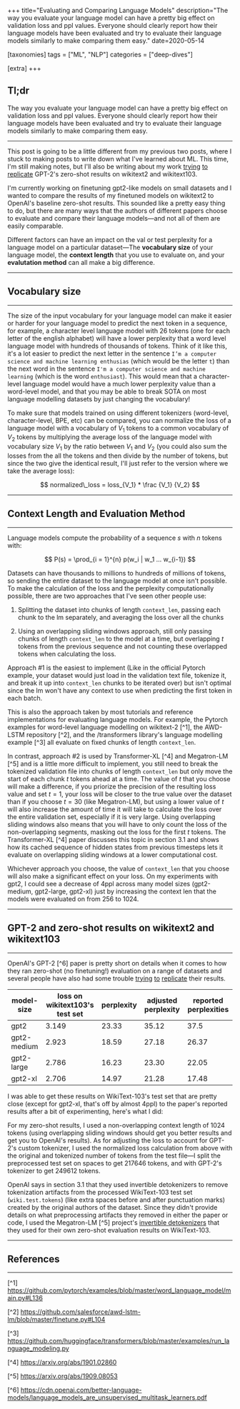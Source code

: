 +++
title="Evaluating and Comparing Language Models"
description="The way you evaluate your language model can have a pretty big effect on validation loss and ppl values. Everyone should clearly report how their language models have been evaluated and try to evaluate their language models similarly to make comparing them easy."
date=2020-05-14

[taxonomies]
tags = ["ML", "NLP"]
categories = ["deep-dives"]

[extra]
+++

## Tl;dr

The way you evaluate your language model can have a pretty big effect on validation loss and ppl values. Everyone should clearly report how their language models have been evaluated and try to evaluate their language models similarly to make comparing them easy.

---

This post is going to be a little different from my previous two posts, where I stuck to making posts to write down what I've learned about ML. This time, I'm still making notes, but I'll also be writing about my work [trying](https://github.com/huggingface/transformers/issues/483) [to](https://github.com/openai/gpt-2/issues/78) [replicate](https://github.com/huggingface/transformers/issues/491) GPT-2's zero-shot results on wikitext2 and wikitext103.

I'm currently working on finetuning gpt2-like models on small datasets and I wanted to compare the results of my finetuned models on wikitext2 to OpenAI's baseline zero-shot results. This sounded like a pretty easy thing to do, but there are many ways that the authors of different papers choose to evaluate and compare their language models—and not all of them are easily comparable.

Different factors can have an impact on the val or test perplexity for a language model on a particular dataset—The **vocabulary size** of your language model, the **context length** that you use to evaluate on, and your **evalutation method** can all make a big difference.

---

## Vocabulary size

---

The size of the input vocabulary for your language model can make it easier or harder for your language model to predict the next token in a sequence, for example, a character level language model with 26 tokens (one for each letter of the english alphabet) will have a lower perplexity that a word level language model with hundreds of thousands of tokens. Think of it like this, it's a lot easier to predict the next letter in the sentence `I’m a computer science and machine learning enthusias` (which would be the letter `t`) than the next word in the sentence `I'm a computer science and machine learning` (which is the word `enthusiast`). This would mean that a character-level language model would have a much lower perplexity value than a word-level model, and that you may be able to break SOTA on most language modelling datasets by just changing the vocabulary!

To make sure that models trained on using different tokenizers (word-level, character-level, BPE, etc) can be compared, you can normalize the loss of a language model with a vocabulary of $V_1$ tokens to a common vocabulary of $V_2$ tokens by multiplying the average loss of the language model with vocabulary size $V_1$ by the ratio between $V_1$ and $V_2$ (you could also sum the losses from the all the tokens and then divide by the number of tokens, but since the two give the identical result, I'll just refer to the version where we take the average loss):

$$
normalized\_loss = loss_{V_1} * \frac {V_1} {V_2}
$$

---

## Context Length and Evaluation Method

---

Language models compute the probability of a sequence $s$ with $n$ tokens with:

$$
P(s) = \prod_{i = 1}^{n} p(w_i | w_1 ... w_{i-1})
$$

Datasets can have thousands to millions to hundreds of millions of tokens, so sending the entire dataset to the language model at once isn't possible. To make the calculation of the loss and the perplexity computationally possible, there are two approaches that I've seen other people use:

1. Splitting the dataset into chunks of length `context_len`, passing each chunk to the lm separately, and averaging the loss over all the chunks

2. Using an overlapping sliding windows approach, still only passing chunks of length `context_len` to the model at a time, but overlapping $t$ tokens from the previous sequence and not counting these overlapped tokens when calculating the loss.

Approach #1 is the easiest to implement (Like in the official Pytorch example, your dataset would just load in the validation text file, tokenize it, and break it up into `context_len` chunks to be iterated over) but isn't optimal since the lm won't have any context to use when predicting the first token in each batch.

This is also the approach taken by most tutorials and reference implementations for evaluating language models. For example, the Pytorch examples for word-level language modelling on wikitext-2 [^1], the AWD-LSTM repository [^2], and the /transformers library's language modelling example [^3] all evaluate on fixed chunks of length `context_len`.

In contrast, approach #2 is used by Transformer-XL [^4] and Megatron-LM [^5] and is a little more difficult to implement, you still need to break the tokenized validation file into chunks of length `context_len` but only move the start of each chunk $t$ tokens ahead at a time. The value of $t$ that you choose will make a difference, if you priorize the precision of the resulting loss value and set $t = 1$, your loss will be closer to the true value over the dataset than if you choose $t = 30$ (like Megatron-LM), but using a lower value of $t$ will also increase the amount of time it will take to calculate the loss over the entire validation set, especially if it is very large. Using overlapping sliding windows also means that you will have to only count the loss of the non-overlapping segments, masking out the loss for the first $t$ tokens. The Transformer-XL [^4] paper discusses this topic in section 3.1 and shows how its cached sequence of hidden states from previous timesteps lets it evaluate on overlapping sliding windows at a lower computational cost.

Whichever approach you choose, the value of `context_len` that you choose will also make a significant effect on your loss. On my experiments with gpt2, I could see a decrease of 4ppl across many model sizes (gpt2-medium, gpt2-large, gpt2-xl) just by increasing the context len that the models were evaluated on from 256 to 1024.

---

## GPT-2 and zero-shot results on wikitext2 and wikitext103

---

OpenAI's GPT-2 [^6] paper is pretty short on details when it comes to how they ran zero-shot (no finetuning!) evaluation on a range of datasets and several people have also had some trouble [trying](https://github.com/huggingface/transformers/issues/483) [to](https://github.com/openai/gpt-2/issues/78) [replicate](https://github.com/huggingface/transformers/issues/491) their results.


| model-size  | loss on wikitext103's test set | perplexity | adjusted perplexity | reported perplexities |
| ----------- | ------------------------------ | ---------- | ------------------- | --------------------- |
| gpt2        | 3.149                          | 23.33      | 35.12               | 37.5                  |
| gpt2-medium | 2.923                          | 18.59      | 27.18               | 26.37                 |
| gpt2-large  | 2.786                          | 16.23      | 23.30               | 22.05                 |
| gpt2-xl     | 2.706                          | 14.97      | 21.28               | 17.48                 |

I was able to get these results on WikiText-103's test set that are pretty close (except for gpt2-xl, that's off by almost 4ppl) to the paper's reported results after a bit of experimenting, here's what I did:

For my zero-shot results, I used a non-overlapping context length of 1024 tokens (using overlapping sliding windows should get you better results and get you to OpenAI's results). As for adjusting the loss to account for GPT-2's custom tokenizer, I used the normalized loss calculation from above with the original and tokenized number of tokens from the test file—I split the preprocessed test set on spaces to get $217646$ tokens, and with GPT-2's tokenizer to get $249612$ tokens.

OpenAI says in section 3.1 that they used invertible detokenizers to remove tokenization artifacts from the processed WikiText-103 test set (`wiki.test.tokens`) (like extra spaces before and after punctuation marks) created by the original authors of the dataset. Since they didn't provide details on what preprocessing artifacts they removed in either the paper or code, I used the Megatron-LM [^5] project's [invertible detokenizers](https://github.com/NVIDIA/Megatron-LM/blob/master/tasks/zeroshot_gpt2/detokenizer.py) that they used for their own zero-shot evaluation results on WikiText-103.

---

## References

---

[^1] https://github.com/pytorch/examples/blob/master/word_language_model/main.py#L136

[^2] https://github.com/salesforce/awd-lstm-lm/blob/master/finetune.py#L104

[^3] https://github.com/huggingface/transformers/blob/master/examples/run_language_modeling.py

[^4] https://arxiv.org/abs/1901.02860

[^5] https://arxiv.org/abs/1909.08053

[^6] https://cdn.openai.com/better-language-models/language_models_are_unsupervised_multitask_learners.pdf